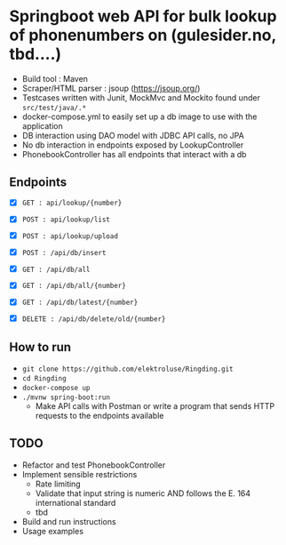 # Springboot web API for bulk lookup of phonenumbers on (gulesider.no, tbd....)
- Build tool : Maven
- Scraper/HTML parser : jsoup (https://jsoup.org/)
- Testcases written with Junit, MockMvc and Mockito found under `src/test/java/.*`
- docker-compose.yml to easily set up a db image to use with the application
- DB interaction using DAO model with JDBC API calls, no JPA
- No db interaction in endpoints exposed by LookupController
- PhonebookController has all endpoints that interact with a db
## Endpoints
- [x] `GET : api/lookup/{number}`
- [x] `POST : api/lookup/list`
- [x] `POST : api/lookup/upload`
  


- [x] `POST : /api/db/insert`
- [x] `GET : /api/db/all`
- [x] `GET : /api/db/all/{number}`
- [x] `GET : /api/db/latest/{number}`
- [x] `DELETE : /api/db/delete/old/{number}`


## How to run
- `git clone https://github.com/elektroluse/Ringding.git`
- `cd Ringding`
- `docker-compose up`
- `./mvnw spring-boot:run`
  - Make API calls with Postman or write a program that sends HTTP requests to the endpoints available 

## TODO
- Refactor and test PhonebookController
- Implement sensible restrictions
  - Rate limiting
  - Validate that input string is numeric AND follows the E. 164 international standard
  - tbd
- Build and run instructions
- Usage examples